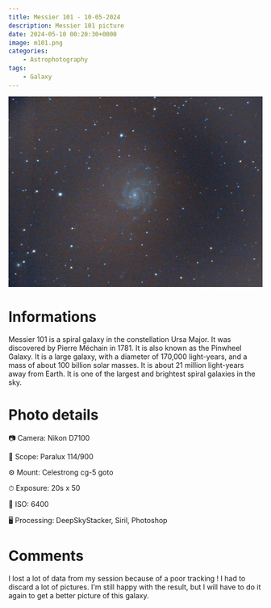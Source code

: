 ```yaml
---
title: Messier 101 - 10-05-2024
description: Messier 101 picture
date: 2024-05-10 00:20:30+0000
image: m101.png
categories:
    - Astrophotography
tags:
    - Galaxy
---
```


![Messier 101](m101.png)

# Informations

Messier 101 is a spiral galaxy in the constellation Ursa Major. It was discovered by Pierre Méchain in 1781. It is also known as the Pinwheel Galaxy. It is a large galaxy, with a diameter of 170,000 light-years, and a mass of about 100 billion solar masses. It is about 21 million light-years away from Earth. It is one of the largest and brightest spiral galaxies in the sky.


# Photo details

📷 Camera: Nikon D7100

🔭 Scope: Paralux 114/900

⚙️ Mount: Celestrong cg-5 goto

⏱ Exposure: 20s x 50

🌌 ISO: 6400

🖥 Processing: DeepSkyStacker, Siril, Photoshop

# Comments

I lost a lot of data from my session because of a poor tracking ! I had to discard a lot of pictures. I'm still happy with the result, but I will have to do it again to get a better picture of this galaxy. 
```